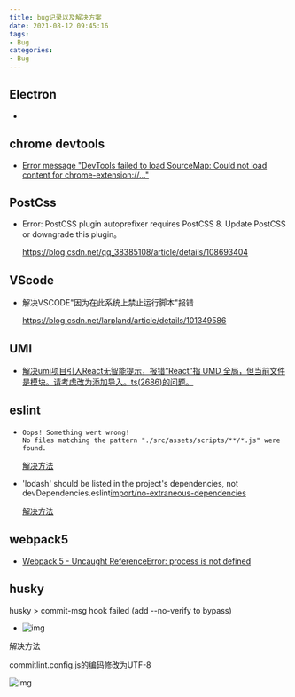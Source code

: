 ```yaml
---
title: bug记录以及解决方案
date: 2021-08-12 09:45:16
tags:
- Bug
categories:
- Bug
---
```




## Electron

- 



## chrome devtools

- [Error message "DevTools failed to load SourceMap: Could not load content for chrome-extension://..."](https://stackoverflow.com/questions/61339968/error-message-devtools-failed-to-load-sourcemap-could-not-load-content-for-chr)



## PostCss

- Error: PostCSS plugin autoprefixer requires PostCSS 8. Update PostCSS or downgrade this plugin。

  https://blog.csdn.net/qq_38385108/article/details/108693404

## VScode

- 解决VSCODE"因为在此系统上禁止运行脚本"报错

  https://blog.csdn.net/larpland/article/details/101349586



## UMI

- [解决umi项目引入React无智能提示，报错“React”指 UMD 全局，但当前文件是模块。请考虑改为添加导入。ts(2686)的问题。](https://www.cnblogs.com/tigerK/p/14902074.html)






## eslint

- ```
  Oops! Something went wrong!
  No files matching the pattern "./src/assets/scripts/**/*.js" were found.
  ```

  [解决方法](https://stackoverflow.com/questions/54543063/how-can-i-suppress-the-no-files-matching-the-pattern-message-in-eslint)
  
- 'lodash' should be listed in the project's dependencies, not devDependencies.eslint[import/no-extraneous-dependencies](https://github.com/import-js/eslint-plugin-import/blob/v2.24.2/docs/rules/no-extraneous-dependencies.md)

  [解决方法](https://stackoverflow.com/questions/50421664/eslint-html-webpack-plugin-should-be-listed-in-the-projects-dependencies-not)



## webpack5

- [Webpack 5 - Uncaught ReferenceError: process is not defined](https://stackoverflow.com/questions/65018431/webpack-5-uncaught-referenceerror-process-is-not-defined)




## husky

husky > commit-msg hook failed (add --no-verify to bypass)

-  ![img](https://img2020.cnblogs.com/blog/130424/202011/130424-20201103070144537-2082531156.png) 

  解决方法

  commitlint.config.js的编码修改为UTF-8

  ![img](https://img2020.cnblogs.com/blog/130424/202011/130424-20201103070158487-1521358444.png)